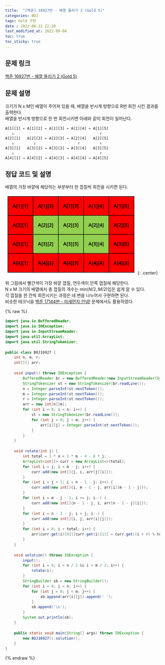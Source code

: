 ```yaml
---
title:  "[백준] 16927번 - 배열 돌리기 2 (Gold 5)"
categories: BOJ
tags: Gold 구현
date : 2022-08-22 22:20
last_modified_at: 2022-09-04
toc: true
toc_sticky: true
---
```


## 문제 링크

[백준 16927번 - 배열 돌리기 2 (Gold 5)](https://www.acmicpc.net/problem/16927)

## 문제 설명

크기가 N x M인 배열이 주어져 있을 때, 배열을 반시계 방향으로 R번 회전 시킨 결과를 출력한다.  
배열을 반시계 방향으로 한 번 회전시키면 아래와 같이 회전이 일어난다.

```text:no-line-numbers
A[1][1] ← A[1][2] ← A[1][3] ← A[1][4] ← A[1][5]
   ↓                                       ↑
A[2][1]   A[2][2] ← A[2][3] ← A[2][4]   A[2][5]
   ↓         ↓                   ↑         ↑
A[3][1]   A[3][2] → A[3][3] → A[3][4]   A[3][5]
   ↓                                       ↑
A[4][1] → A[4][2] → A[4][3] → A[4][4] → A[4][5]
```

## 정답 코드 및 설명

배열의 가장 바깥에 해당하는 부분부터 한 껍질씩 회전을 시키면 된다.

![그림 1](/assets/img/BOJ16927.png "그림 1"){: .center}

위 그림에서 빨간색이 가장 바깥 껍질, 연두색이 안쪽 껍질에 해당한다.  
N x M 크기의 배열에서 총 껍질의 개수는 $\textrm{min}(N / 2, M / 2)$임은 쉽게 알 수 있다.  
각 껍질을 한 칸씩 회전시키는 과정은 네 변을 나누어서 구현하면 된다.  
비슷한 테크닉을 [백준 17144번 - 미세먼지 안녕!](/boj/boj-gold-17144/) 문제에서도 활용하였다.

{% raw %}

```java
import java.io.BufferedReader;
import java.io.IOException;
import java.io.InputStreamReader;
import java.util.ArrayList;
import java.util.StringTokenizer;

public class BOJ16927 {
    int n, m, r;
    int[][] arr;

    void input() throws IOException {
        BufferedReader br = new BufferedReader(new InputStreamReader(System.in));
        StringTokenizer st = new StringTokenizer(br.readLine());
        n = Integer.parseInt(st.nextToken());
        m = Integer.parseInt(st.nextToken());
        r = Integer.parseInt(st.nextToken());
        arr = new int[n][m];
        for (int i = 0; i < n; i++) {
            st = new StringTokenizer(br.readLine());
            for (int j = 0; j < m; j++) {
                arr[i][j] = Integer.parseInt(st.nextToken());
            }
        }
    }

    void rotate(int j) {
        int total = 2 * n + 2 * m - 4 - 8 * j;
        ArrayList<int[]> curr = new ArrayList<>(total);
        for (int i = j; i < m - j; i++) {
            curr.add(new int[]{j, i, arr[j][i]});
        }
        for (int i = j + 1; i < n - 1 - j; i++) {
            curr.add(new int[]{i, m - 1 - j, arr[i][m - 1 - j]});
        }
        for (int i = m - j - 1; i >= j; i--) {
            curr.add(new int[]{n - 1 - j, i, arr[n - 1 - j][i]});
        }
        for (int i = n - 2 - j; i > j; i--) {
            curr.add(new int[]{i, j, arr[i][j]});
        }
        for (int i = 0; i < total; i++) {
            arr[curr.get(i)[0]][curr.get(i)[1]] = curr.get((i + r) % total)[2];
        }
    }

    void solution() throws IOException {
        input();
        for (int i = 0; i < n / 2 && i < m / 2; i++) {
            rotate(i);
        }
        StringBuilder sb = new StringBuilder();
        for (int i = 0; i < n; i++) {
            for (int j = 0; j < m; j++) {
                sb.append(arr[i][j]).append(' ');
            }
            sb.append('\n');
        }
        System.out.println(sb);
    }

    public static void main(String[] args) throws IOException {
        new BOJ16927().solution();
    }
}

```

{% endraw %}
